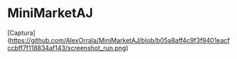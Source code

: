 # MiniMarketAJ
[Captura] (https://github.com/AlexOrrala/MiniMarketAJ/blob/b05a8aff4c9f3f9401eacfccbff7f118834af143/screenshot_run.png)